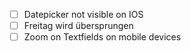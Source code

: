 - [ ] Datepicker not visible on IOS
- [ ] Freitag wird übersprungen
- [ ] Zoom on Textfields on mobile devices

